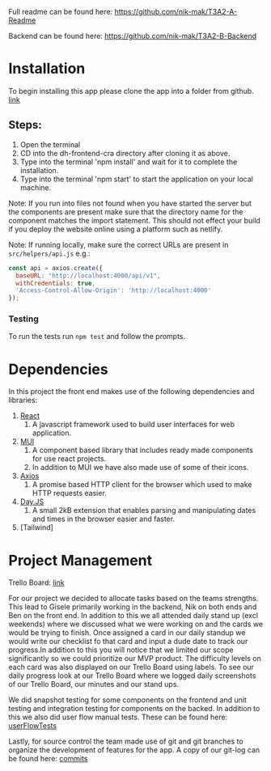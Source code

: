 Full readme can be found here: https://github.com/nik-mak/T3A2-A-Readme

Backend can be found here: https://github.com/nik-mak/T3A2-B-Backend

# Installation


To begin installing this app please clone the app into a folder from github. [link](https://github.com/desperate-housewares/dh-frontend-cra)

## Steps:

1. Open the terminal
2. CD into the dh-frontend-cra directory after cloning it as above. 
3. Type into the terminal 'npm install' and wait for it to complete the installation.
4. Type into the terminal 'npm start' to start the application on your local machine.

Note: If you run into files not found when you have started the server but the components are present make sure that the directory name for the component matches the import statement. This should not effect your build if you deploy the website online using a platform such as netlify.

Note: If running locally, make sure the correct URLs are present in `src/helpers/api.js` e.g.:
```js
const api = axios.create({
  baseURL: "http://localhost:4000/api/v1",
  withCredentials: true,
  'Access-Control-Allow-Origin': 'http://localhost:4000'
});
```

### Testing
To run the tests run `npm test` and follow the prompts.

# Dependencies

In this project the front end makes use of the following dependencies and libraries:

1. [React](https://reactjs.org/)
   1. A javascript framework used to build user interfaces for web application.
2. [MUI](https://mui.com/)
   1. A component based library that includes ready made components for use react projects. 
   2. In addition to MUI we have also made use of some of their icons.
3. [Axios](https://github.com/axios/axios#features)
   1. A promise based HTTP client for the browser which used to make HTTP requests easier. 
4. [Day.JS](https://day.js.org/)
   1. A small 2kB extension that enables parsing and manipulating dates and times in the browser easier and faster.
5. [Tailwind]

# Project Management

Trello Board: [link](https://trello.com/invite/b/BzgS0oZt/641fd4be604d47fca55fb75d6d5855c0/team-project)

For our project we decided to allocate tasks based on the teams strengths. This lead to Gisele primarily working in the backend, Nik on both ends and Ben on the front end. In addition to this we all attended daily stand up (excl weekends) where we discussed what we were working on and the cards we would be trying to finish. Once assigned a card in our daily standup we would write  our checklist fo that card and input a dude date to track our progress.In addition to this you will notice that we limited our scope significantly so we could prioritize our MVP product. The difficulty levels on each card was also displayed on our Trello Board using labels. To see our daily progress look at our Trello Board where we logged daily screenshots of our Trello Board, our minutes and our stand ups. 

We did snapshot testing for some components on the frontend and unit testing and integration testing for components on the backed. In addition to this we also did user flow manual tests. These can be found here: [userFlowTests](https://docs.google.com/spreadsheets/d/1cAdR8FZKEPNZPPeULztCVAeeWFnUP69NutmQy8QTe40/edit?usp=sharing)

Lastly, for source control the team made use of git and git branches to organize the development of features for the app. A copy of our git-log can be found here: [commits](https://github.com/desperate-housewares/dh-backend/commits/main)
